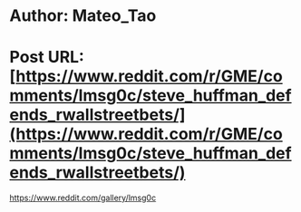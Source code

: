 # Author: Mateo_Tao
# Post URL: [https://www.reddit.com/r/GME/comments/lmsg0c/steve_huffman_defends_rwallstreetbets/](https://www.reddit.com/r/GME/comments/lmsg0c/steve_huffman_defends_rwallstreetbets/)


https://www.reddit.com/gallery/lmsg0c